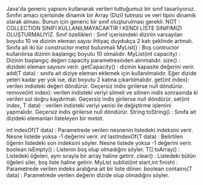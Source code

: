 Java'da generic yapısını kullanarak verileri tuttuğumuz bir sınıf tasarlıyoruz.
Sınıfın amacı içerisinde dinamik bir Array (Dizi) tutması ve veri tipini dinamik olarak alması. Bunun için generic bir sınıf oluşturulması gerekli.
NOT : COLLECTION SINIFI KULLANILMAYACAKTIR ! KENDİ LİSTE SINIFIMIZI OLUŞTURMALIYIZ.
Sınıf özellikleri :
Sınıf içerisindeki dizinin varsayılan boyutu 10 ve dizinin eleman sayısı ihtiyaç duydukça 2 katı şeklinde artmalı.
Sınıfa ait iki tür constructor metot bulunmalı
MyList() : Boş contructor kullanılırsa dizinin başlangıç boyutu 10 olmalıdır.
MyList(int capacity) : Dizinin başlangıç değeri capacity parametresinden alınmalıdır.
size() : dizideki eleman sayısını verir.
getCapacity() : dizinin kapasite değerini verir.
add(T data) : sınıfa ait diziye eleman eklemek için kullanılmalıdır. Eğer dizide yeteri kadar yer yok ise, dizi boyutu 2 katına çıkartılmalıdır. get(int index): verilen indisteki değeri döndürür. Geçersiz indis girilerse null döndürür.
remove(int index): verilen indisteki veriyi silmeli ve silinen indis sonrasında ki verileri sol doğru kaydırmalı. Geçersiz indis girilerse null döndürür.
set(int index, T data) : verilen indisteki veriyi yenisi ile değiştirme işlemini yapmalıdır. Geçersiz indis girilerse null döndürür.
String toString() : Sınıfa ait dizideki elemanları listeleyen bir metot.

int indexOf(T data) : Parametrede verilen nesnenin listedeki indeksini verir. Nesne listede yoksa -1 değerini verir.
int lastIndexOf(T data) : Belirtilen öğenin listedeki son indeksini söyler. Nesne listede yoksa -1 değerini verir.
boolean isEmpty() : Listenin boş olup olmadığını söyler.
T[] toArray() : Listedeki öğeleri, aynı sırayla bir array haline getirir.
clear() : Listedeki bütün öğeleri siler, boş liste haline getirir.
MyList<T> sublist(int start,int finish) : Parametrede verilen indeks aralığına ait bir liste döner.
boolean contains(T data) : Parametrede verilen değerin dizide olup olmadığını söyler.
